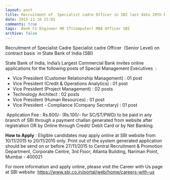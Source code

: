 ```yaml
---
layout: post
title: Recruitment of  Specialist cadre Officer in SBI last date 20th Nov-2015   
date: 2015-11-16 15:03
comments: true
tags:  Bank CS Engineer HR IT(Computer) MBA Officer SBI 
archive: false
---
```

Recruitment of Specialist Cadre Specialist cadre Officer  (Senior Level) on contract basis  in State Bank of India (SBI) 
 
State Bank of India, India’s Largest Commercial Bank invites online applications for the following posts of Special Management Executives  :  
 


- Vice President (Customer Relationship Management) : 01 post
- Vice President (Credit & Operations Analytics) : 01 post
- Vice President (Project Management) : 02 posts
- Technology Architect : 02 posts
- Vice President (Human Resources) : 01 post
- Vice President - Compliance (Company Secretary) : 01 post


 Application Fee : Rs.600/- (Rs.100/- for SC/ST/PWD) to be paid in any branch of SBI through a payment challan generated from website after registration OR by Online through Credit/ Debit Card or by Net Banking.  

**How to Apply** : Eligible candidates may apply online at SBI website from 10/11/2015 to 20/11/2015 only. Print out of the system generated application should be send on or before 27/11/2015 to Central Recruitment & Promotion Department, Corporate Centre, 3rd Floor, Atlanta Building, Nariman Point, Mumbai - 400021

For more information and apply online, please visit the Career with Us page at SBI website  <https://www.sbi.co.in/portal/web/home/careers-with-us>




